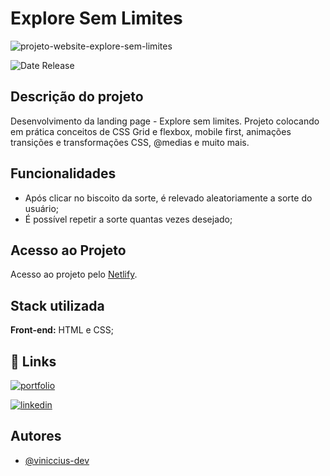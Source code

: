 
# Explore Sem Limites

![projeto-website-explore-sem-limites](https://github.com/viniccius-dev/explore-sem-limites/assets/109040394/5a41c0bd-a8cc-4cf9-b2cb-1580adc9ebd6)

![Date Release](https://img.shields.io/badge/date_release-july/23-yellow.svg)

## Descrição do projeto

Desenvolvimento da landing page - Explore sem limites. Projeto colocando em prática conceitos de CSS Grid e flexbox, mobile first, animações transições e transformações CSS, @medias e muito mais.

## Funcionalidades

- Após clicar no biscoito da sorte, é relevado aleatoriamente a sorte do usuário;
- É possível repetir a sorte quantas vezes desejado;

## Acesso ao Projeto

Acesso ao projeto pelo [Netlify](https://explore-sem-limites.netlify.app/).
## Stack utilizada

**Front-end:** HTML e CSS;

## 🔗 Links
[![portfolio](https://img.shields.io/badge/portfolio-000?style=for-the-badge&logo=ko-fi&logoColor=white)](https://vinicciusdev.com/)

[![linkedin](https://img.shields.io/badge/linkedin-0A66C2?style=for-the-badge&logo=linkedin&logoColor=white)](https://www.linkedin.com/in/viniccius/)

## Autores

- [@viniccius-dev](https://github.com/viniccius-dev)